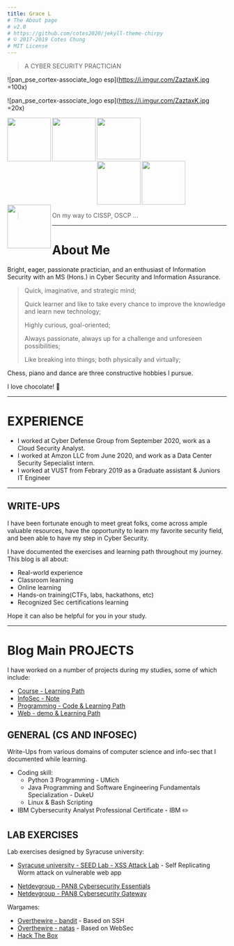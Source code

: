 ```yaml
---
title: Grace L
# The About page
# v2.0
# https://github.com/cotes2020/jekyll-theme-chirpy
# © 2017-2019 Cotes Chung
# MIT License
---
```


> A CYBER SECURITY PRACTICIAN

![pan_pse_cortex-associate_logo esp](https://i.imgur.com/ZaztaxK.jpg =100x)

![pan_pse_cortex-associate_logo esp](https://i.imgur.com/ZaztaxK.jpg =20x)

<img src="https://i.imgur.com/hOFYY7s.png" width="100" align="left"/> <img src="https://i.imgur.com/UYv2Cpd.png" width="100" align="left"/> <img src="https://i.imgur.com/tIMuMgk.jpg" width="100" height="95" align="left"/>

<br>
<br>
<br>
<br>
<br>

<img src="https://i.imgur.com/vMmUZBI.png" width="100" align="left"/> <img src="https://i.imgur.com/0SQ0jOP.png" width="100" align="left"/> <img src="https://i.imgur.com/K3wKueK.png" width="100" align="left"/>

<br>
<br>
<br>
<br>
<br>
<br>

> On my way to CISSP, OSCP ...

---

# About Me

Bright, eager, passionate practician, and an enthusiast of Information Security with an MS (Hons.) in Cyber Security and Information Assurance.

> Quick, imaginative, and strategic mind;
>
> Quick learner and like to take every chance to improve the knowledge and learn new technology;
>
> Highly curious, goal-oriented;
>
> Always passionate, always up for a challenge and unforeseen possibilities;
>
> Like breaking into things; both physically and virtually;

Chess, piano and dance are three constructive hobbies I pursue.

I love chocolate! 🍫  

---

# EXPERIENCE

- I worked at Cyber Defense Group from September 2020, work as a Cloud Security Analyst.
- I worked at Amzon LLC from June 2020, and work as a Data Center Security Sepecialist intern.
- I worked at VUST from Febrary 2019 as a Graduate assistant & Juniors IT Engineer

---

## WRITE-UPS

I have been fortunate enough to meet great folks, come across ample valuable resources, have the opportunity to learn my favorite security field, and been able to have my step in Cyber Security.

I have documented the exercises and learning path throughout my journey. This blog is all about:
- Real-world experience
- Classroom learning
- Online learning
- Hands-on training(CTFs, labs, hackathons, etc)
- Recognized Sec certifications learning

Hope it can also be helpful for you in your study.

---

# Blog Main PROJECTS

I have worked on a number of projects during my studies, some of which include:
- [Course - Learning Path](https://ocholuo.github.io/posts/CourseREADME/)
- [InfoSec - Note](https://ocholuo.github.io/posts/InfoSecREADME/)
- [Programming - Code & Learning Path](https://ocholuo.github.io/posts/CodeREADME/)
- [Web - demo & Learning Path](https://ocholuo.github.io/posts/WebREADME/)

<!-- To know more about the projects vist the Projects page using the button below. The page has "Learn More" links to navigate to their respective GitHub repository home pages. -->


## GENERAL (CS AND INFOSEC)
Write-Ups from various domains of computer science and info-sec that I documented while learning.
- Coding skill:
  - Python 3 Programming - UMich
  - Java Programming and Software Engineering Fundamentals Specialization - DukeU
  - Linux & Bash Scripting
- IBM Cybersecurity Analyst Professional Certificate - IBM ✏️
<!-- Analysis of Marriott Data Breach - Diamond Model
Introduction to Linux Device Drivers
Make your own command in linux
Basics of Socket Programming in Java
Introduction to Netcat -->

## LAB EXERCISES

Lab exercises designed by Syracuse university:
- [Syracuse university - SEED Lab - XSS Attack Lab](https://ocholuo.github.io/posts/SEED-Labs-CrossSiteScripting-Attack-Lab/) - Self Replicating Worm attack on vulnerable web app  
<!-- Set UID Attack Lab - Exploiting setuid and LD_PRELOAD env variable. -->
<!-- MD5 Attack Lab - Attack Merkle Damgard construction of MD5 using collisions. -->
- [Netdevgroup - PAN8 Cybersecurity Essentials](https://ocholuo.github.io/posts/PAN8-Cybersecurity-Essentials/)
- [Netdevgroup - PAN8 Cybersecurity Gateway](https://ocholuo.github.io//posts/PAN8-Cybersecurity-Gateway/)

Wargames:
- [Overthewire - bandit](https://ocholuo.github.io/posts/Overthewire-bandit/) - Based on SSH
- [Overthewire - natas](https://ocholuo.github.io/posts/Overthewire-natas/) - Based on WebSec
- [Hack The Box](https://ocholuo.github.io/tags/hackthebox/)

<!-- Leviathan - Based on SetUID.
Narnia - Based on binary exploitation.
Protostar - Based on binary exploitation. -->
